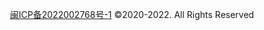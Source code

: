 <div style="text-align:center;">
  <p><a href="https://beian.miit.gov.cn/" rel="nofollow" target="_blank">闽ICP备2022002768号-1</a> &copy;2020-2022. All Rights Reserved</p>
</div>
